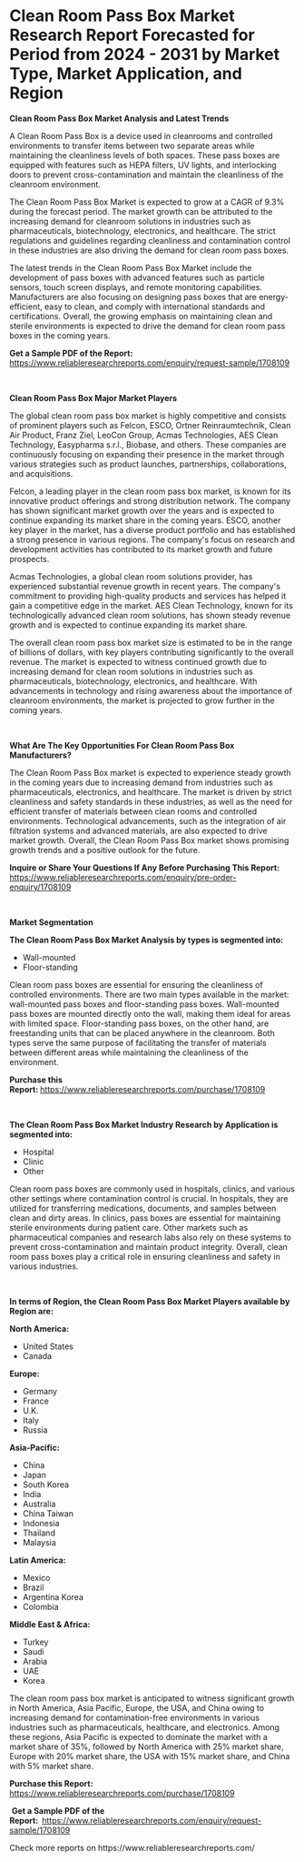 <p><h1>Clean Room Pass Box Market Research Report Forecasted for Period from 2024 -  2031 by Market Type, Market Application, and Region</h1></p><p><strong>Clean Room Pass Box Market Analysis and Latest Trends</strong></p>
<p><p>A Clean Room Pass Box is a device used in cleanrooms and controlled environments to transfer items between two separate areas while maintaining the cleanliness levels of both spaces. These pass boxes are equipped with features such as HEPA filters, UV lights, and interlocking doors to prevent cross-contamination and maintain the cleanliness of the cleanroom environment.</p><p>The Clean Room Pass Box Market is expected to grow at a CAGR of 9.3% during the forecast period. The market growth can be attributed to the increasing demand for cleanroom solutions in industries such as pharmaceuticals, biotechnology, electronics, and healthcare. The strict regulations and guidelines regarding cleanliness and contamination control in these industries are also driving the demand for clean room pass boxes.</p><p>The latest trends in the Clean Room Pass Box Market include the development of pass boxes with advanced features such as particle sensors, touch screen displays, and remote monitoring capabilities. Manufacturers are also focusing on designing pass boxes that are energy-efficient, easy to clean, and comply with international standards and certifications. Overall, the growing emphasis on maintaining clean and sterile environments is expected to drive the demand for clean room pass boxes in the coming years.</p></p>
<p><strong>Get a Sample PDF of the Report:&nbsp;</strong> <a href="https://www.reliableresearchreports.com/enquiry/request-sample/1708109">https://www.reliableresearchreports.com/enquiry/request-sample/1708109</a></p>
<p>&nbsp;</p>
<p><strong>Clean Room Pass Box Major Market Players</strong></p>
<p><p>The global clean room pass box market is highly competitive and consists of prominent players such as Felcon, ESCO, Ortner Reinraumtechnik, Clean Air Product, Franz Ziel, LeoCon Group, Acmas Technologies, AES Clean Technology, Easypharma s.r.l., Biobase, and others. These companies are continuously focusing on expanding their presence in the market through various strategies such as product launches, partnerships, collaborations, and acquisitions.</p><p>Felcon, a leading player in the clean room pass box market, is known for its innovative product offerings and strong distribution network. The company has shown significant market growth over the years and is expected to continue expanding its market share in the coming years. ESCO, another key player in the market, has a diverse product portfolio and has established a strong presence in various regions. The company's focus on research and development activities has contributed to its market growth and future prospects.</p><p>Acmas Technologies, a global clean room solutions provider, has experienced substantial revenue growth in recent years. The company's commitment to providing high-quality products and services has helped it gain a competitive edge in the market. AES Clean Technology, known for its technologically advanced clean room solutions, has shown steady revenue growth and is expected to continue expanding its market share.</p><p>The overall clean room pass box market size is estimated to be in the range of billions of dollars, with key players contributing significantly to the overall revenue. The market is expected to witness continued growth due to increasing demand for clean room solutions in industries such as pharmaceuticals, biotechnology, electronics, and healthcare. With advancements in technology and rising awareness about the importance of cleanroom environments, the market is projected to grow further in the coming years.</p></p>
<p>&nbsp;</p>
<p><strong>What Are The Key Opportunities For Clean Room Pass Box Manufacturers?</strong></p>
<p><p>The Clean Room Pass Box market is expected to experience steady growth in the coming years due to increasing demand from industries such as pharmaceuticals, electronics, and healthcare. The market is driven by strict cleanliness and safety standards in these industries, as well as the need for efficient transfer of materials between clean rooms and controlled environments. Technological advancements, such as the integration of air filtration systems and advanced materials, are also expected to drive market growth. Overall, the Clean Room Pass Box market shows promising growth trends and a positive outlook for the future.</p></p>
<p><strong>Inquire or Share Your Questions If Any Before Purchasing This Report:</strong> <a href="https://www.reliableresearchreports.com/enquiry/pre-order-enquiry/1708109">https://www.reliableresearchreports.com/enquiry/pre-order-enquiry/1708109</a></p>
<p>&nbsp;</p>
<p><strong>Market Segmentation</strong></p>
<p><strong>The Clean Room Pass Box Market Analysis by types is segmented into:</strong></p>
<p><ul><li>Wall-mounted</li><li>Floor-standing</li></ul></p>
<p><p>Clean room pass boxes are essential for ensuring the cleanliness of controlled environments. There are two main types available in the market: wall-mounted pass boxes and floor-standing pass boxes. Wall-mounted pass boxes are mounted directly onto the wall, making them ideal for areas with limited space. Floor-standing pass boxes, on the other hand, are freestanding units that can be placed anywhere in the cleanroom. Both types serve the same purpose of facilitating the transfer of materials between different areas while maintaining the cleanliness of the environment.</p></p>
<p><strong>Purchase this Report:&nbsp;</strong><a href="https://www.reliableresearchreports.com/purchase/1708109">https://www.reliableresearchreports.com/purchase/1708109</a></p>
<p>&nbsp;</p>
<p><strong>The Clean Room Pass Box Market Industry Research by Application is segmented into:</strong></p>
<p><ul><li>Hospital</li><li>Clinic</li><li>Other</li></ul></p>
<p><p>Clean room pass boxes are commonly used in hospitals, clinics, and various other settings where contamination control is crucial. In hospitals, they are utilized for transferring medications, documents, and samples between clean and dirty areas. In clinics, pass boxes are essential for maintaining sterile environments during patient care. Other markets such as pharmaceutical companies and research labs also rely on these systems to prevent cross-contamination and maintain product integrity. Overall, clean room pass boxes play a critical role in ensuring cleanliness and safety in various industries.</p></p>
<p>&nbsp;</p>
<p><strong>In terms of Region, the Clean Room Pass Box Market Players available by Region are:</strong></p>
<p>
    <p> <strong> North America: </strong>
        <ul>
            <li>United States</li>
            <li>Canada</li>
        </ul>
        </p> 
    <p> <strong> Europe: </strong>
        <ul>
            <li>Germany</li>
            <li>France</li>
            <li>U.K.</li>
            <li>Italy</li>
            <li>Russia</li>
        </ul>
        </p> 
    <p> <strong> Asia-Pacific: </strong>
        <ul>
            <li>China</li>
            <li>Japan</li>
            <li>South Korea</li>
            <li>India</li>
            <li>Australia</li>
            <li>China Taiwan</li>
            <li>Indonesia</li>
            <li>Thailand</li>
            <li>Malaysia</li>
        </ul>
        </p> 
    <p> <strong> Latin America: </strong>
        <ul>
            <li>Mexico</li>
            <li>Brazil</li>
            <li>Argentina Korea</li>
            <li>Colombia</li>
        </ul>
        </p> 
    <p> <strong> Middle East & Africa: </strong>
        <ul>
            <li>Turkey</li>
            <li>Saudi</li>
            <li>Arabia</li>
            <li>UAE</li>
            <li>Korea</li>
        </ul>
    </p>
    </p>
<p><p>The clean room pass box market is anticipated to witness significant growth in North America, Asia Pacific, Europe, the USA, and China owing to increasing demand for contamination-free environments in various industries such as pharmaceuticals, healthcare, and electronics. Among these regions, Asia Pacific is expected to dominate the market with a market share of 35%, followed by North America with 25% market share, Europe with 20% market share, the USA with 15% market share, and China with 5% market share.</p></p>
<p><strong>Purchase this Report: </strong><a href="https://www.reliableresearchreports.com/purchase/1708109">https://www.reliableresearchreports.com/purchase/1708109</a></p>
<p>&nbsp;<strong>Get a Sample PDF of the Report:&nbsp;&nbsp;</strong><a href="https://www.reliableresearchreports.com/enquiry/request-sample/1708109">https://www.reliableresearchreports.com/enquiry/request-sample/1708109</a></p>
<p><strong></strong></p>
<p>Check more reports on https://www.reliableresearchreports.com/</p>